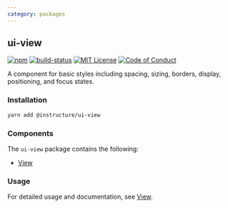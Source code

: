 ```yaml
---
category: packages
---
```


## ui-view

[![npm][npm]][npm-url]
[![build-status][build-status]][build-status-url]
[![MIT License][license-badge]][LICENSE]
[![Code of Conduct][coc-badge]][coc]

A component for basic styles including spacing, sizing, borders, display, positioning, and focus states.

### Installation

```sh
yarn add @instructure/ui-view
```

### Components
The `ui-view` package contains the following:
- [View](#View)

### Usage
For detailed usage and documentation, see [View](#View).


[npm]: https://img.shields.io/npm/v/@instructure/ui-view.svg
[npm-url]: https://npmjs.com/package/@instructure/ui-view

[build-status]: https://travis-ci.org/instructure/instructure-ui.svg?branch=master
[build-status-url]: https://travis-ci.org/instructure/instructure-ui "Travis CI"

[license-badge]: https://img.shields.io/npm/l/instructure-ui.svg?style=flat-square
[license]: https://github.com/instructure/instructure-ui/blob/master/LICENSE

[coc-badge]: https://img.shields.io/badge/code%20of-conduct-ff69b4.svg?style=flat-square
[coc]: https://github.com/instructure/instructure-ui/blob/master/CODE_OF_CONDUCT.md
